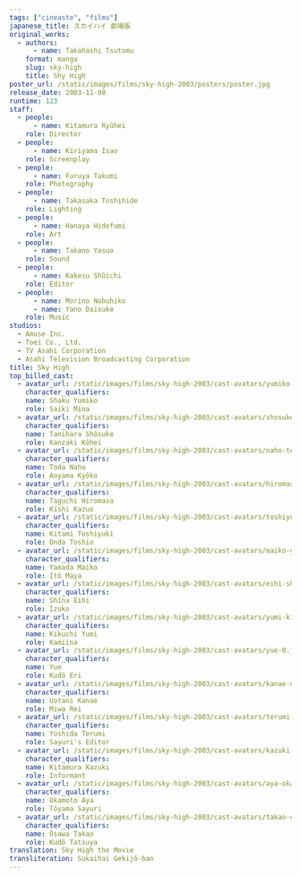 ```yaml
---
tags: ["cineaste", "films"]
japanese_title: スカイハイ 劇場版
original_works:
  - authors:
      - name: Takahashi Tsutomu
    format: manga
    slug: sky-high
    title: Shy High
poster_url: /static/images/films/sky-high-2003/posters/poster.jpg
release_date: 2003-11-08
runtime: 123
staff:
  - people:
      - name: Kitamura Ryûhei
    role: Director
  - people:
      - name: Kiriyama Isao
    role: Screenplay
  - people:
      - name: Furuya Takumi
    role: Photography
  - people:
      - name: Takasaka Toshihide
    role: Lighting
  - people:
      - name: Hanaya Hidefumi
    role: Art
  - people:
      - name: Takano Yasuo
    role: Sound
  - people:
      - name: Kakesu Shûichi
    role: Editor
  - people:
      - name: Morino Nobuhiko
      - name: Yano Daisuke
    role: Music
studios:
  - Amuse Inc.
  - Toei Co., Ltd.
  - TV Asahi Corporation
  - Asahi Television Broadcasting Corporation
title: Sky High
top_billed_cast:
  - avatar_url: /static/images/films/sky-high-2003/cast-avatars/yumiko-shaku-0.jpg
    character_qualifiers:
    name: Shaku Yumiko
    role: Saiki Mina
  - avatar_url: /static/images/films/sky-high-2003/cast-avatars/shosuke-tanihara-0.jpg
    character_qualifiers:
    name: Tanihara Shôsuke
    role: Kanzaki Kôhei
  - avatar_url: /static/images/films/sky-high-2003/cast-avatars/naho-toda-0.jpg
    character_qualifiers:
    name: Toda Naho
    role: Aoyama Kyôko
  - avatar_url: /static/images/films/sky-high-2003/cast-avatars/hiromasa-taguchi-0.jpg
    character_qualifiers:
    name: Taguchi Hiromasa
    role: Kishi Kazuo
  - avatar_url: /static/images/films/sky-high-2003/cast-avatars/toshiyuki-kitami-0.jpg
    character_qualifiers:
    name: Kitami Toshiyuki
    role: Onda Toshio
  - avatar_url: /static/images/films/sky-high-2003/cast-avatars/maiko-yamada-0.jpg
    character_qualifiers:
    name: Yamada Maiko
    role: Itô Maya
  - avatar_url: /static/images/films/sky-high-2003/cast-avatars/eihi-shiina-0.jpg
    character_qualifiers:
    name: Shîna Eihi
    role: Izuko
  - avatar_url: /static/images/films/sky-high-2003/cast-avatars/yumi-kikuchi-0.jpg
    character_qualifiers:
    name: Kikuchi Yumi
    role: Kamiina
  - avatar_url: /static/images/films/sky-high-2003/cast-avatars/yue-0.jpg
    character_qualifiers:
    name: Yue
    role: Kudô Eri
  - avatar_url: /static/images/films/sky-high-2003/cast-avatars/kanae-uotani-0.jpg
    character_qualifiers:
    name: Uotani Kanae
    role: Miwa Rei
  - avatar_url: /static/images/films/sky-high-2003/cast-avatars/terumi-yoshida-0.jpg
    character_qualifiers:
    name: Yoshida Terumi
    role: Sayuri's Editor
  - avatar_url: /static/images/films/sky-high-2003/cast-avatars/kazuki-kitamura-0.jpg
    character_qualifiers:
    name: Kitamura Kazuki
    role: Informant
  - avatar_url: /static/images/films/sky-high-2003/cast-avatars/aya-okamoto-0.jpg
    character_qualifiers:
    name: Okamoto Aya
    role: Tôyama Sayuri
  - avatar_url: /static/images/films/sky-high-2003/cast-avatars/takao-osawa-0.jpg
    character_qualifiers:
    name: Ôsawa Takao
    role: Kudô Tatsuya
translation: Sky High the Movie
transliteration: Sukaihai Gekijô-ban
---
```


